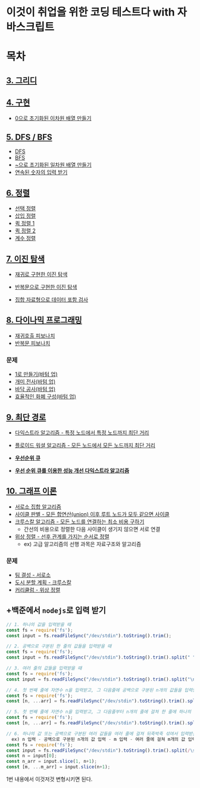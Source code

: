 # 이것이 취업을 위한 코딩 테스트다 with 자바스크립트

# 목차

## [3. 그리디](3/)

## [4. 구현](4/)

- [0으로 초기화된 이차원 배열 만들기](4/4-4.js)

## [5. DFS / BFS](5/)

- [DFS](5/5-8.js)
- [BFS](5/5-9.js)
- [~으로 초기화된 일차원 배열 만들기](5/5-8.js)
- [연속된 숫자의 입력 받기](5/5-10.js)

## [6. 정렬](6/)

- [선택 정렬](6/6-1.js)
- [삽입 정렬](6/6-2.js)
- [퀵 정렬 1](6/6-4.js)
- [퀵 정렬 2](6/6-5.js)
- [계수 정렬](6/6-6.js)

## [7. 이진 탐색](7/)

- [재귀로 구현한 이진 탐색](7/7-2.js)
- [반복문으로 구현한 이진 탐색](7/7-3.js)

- [집합 자료형으로 데이터 포함 검사](7/7-7.js)

## [8. 다이나믹 프로그래밍](8/)

- [재귀호출 피보나치](8/8-2.js)
- [반복문 피보나치](8/8-4.js)

### 문제

- [1로 만들기(바텀 업)](8/8-5.js)
- [개미 전사(바텀 업)](8/8-6.js)
- [바닥 공사(바텀 업)](8/8-7.js)
- [효율적인 화폐 구성(바텀 업)](8/8-8.js)

## [9. 최단 경로](9/)

- [다익스트라 알고리즘 - 특정 노드에서 특정 노드까지 최단 거리](9/9-1.js)
- [플로이드 워셜 알고리즘 - 모든 노드에서 모든 노드까지 최단 거리](9/9-3.js)

- [**우선순위 큐**](9/PriorityQueue.js)
- [**우선 순위 큐를 이용한 성능 개선 다익스트라 알고리즘**](9/9-2.js)

## [10. 그래프 이론](10/)

- [서로소 집합 알고리즘](10/10-3.js)
- [사이클 판별 - 모든 합연산(union) 이후 루트 노드가 모두 같으면 사이클](10/10-4.js)
- [크루스칼 알고리즘 - 모든 노드를 연결하는 최소 비용 구하기](10/10-5.js)
  - 간선의 비용으로 정렬한 다음 사이클이 생기지 않으면 서로 연결
- [위상 정렬 - 선후 관계를 가지는 순서로 정렬](10/10-6.js)
  - ex) 고급 알고리즘의 선행 과목은 자료구조와 알고리즘

### 문제

- [팀 결성 - 서로소](10/10-7.js)
- [도시 분할 계획 - 크루스칼](10/10-8.js)
- [커리큘럼 - 위상 정렬](10/10-9.js)

## +백준에서 `nodejs`로 입력 받기

```js
// 1. 하나의 값을 입력받을 때
const fs = require('fs');
const input = fs.readFileSync("/dev/stdin").toString().trim();

// 2. 공백으로 구분된 한 줄의 값들을 입력받을 때
const fs = require('fs');
const input = fs.readFileSync("/dev/stdin").toString().trim().split(" ");

// 3. 여러 줄의 값들을 입력받을 때
const fs = require('fs');
const input = fs.readFileSync("/dev/stdin").toString().trim().split("\n");

// 4. 첫 번째 줄에 자연수 n을 입력받고, 그 다음줄에 공백으로 구분된 n개의 값들을 입력받을 때
const fs = require('fs');
const [n, ...arr] = fs.readFileSync("/dev/stdin").toString().trim().split(/\s/);

// 5. 첫 번째 줄에 자연수 n을 입력받고, 그 다음줄부터 n개의 줄에 걸쳐 한 줄에 하나의 값을 입력받을 때
const fs = require('fs');
const [n, ...arr] = fs.readFileSync("/dev/stdin").toString().trim().split("\n");

// 6. 하나의 값 또는 공백으로 구분된 여러 값들을 여러 줄에 걸쳐 뒤죽박죽 섞여서 입력받을 때
  ex) n 입력 - 공백으로 구분된 n개의 값 입력 - m 입력 - 여러 줄에 걸쳐 m개의 값 입력
const fs = require('fs');
const input = fs.readFileSync("/dev/stdin").toString().trim().split(/\s/);
const n = input[0];
const n_arr = input.slice(1, n+1);
const [m, ...m_arr] = input.slice(n+1);
```

1번 내용에서 이것저것 변형시키면 된다.
